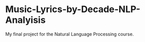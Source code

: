 # Music-Lyrics-by-Decade-NLP-Analyisis
My final project for the Natural Language Processing course.
